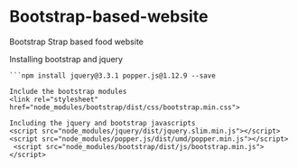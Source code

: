 # Bootstrap-based-website
Bootstrap Strap based food website

Installing bootstrap and jquery


```npm install bootstrap@4.0.0 --save
```npm install jquery@3.3.1 popper.js@1.12.9 --save

Include the bootstrap modules
<link rel="stylesheet" href="node_modules/bootstrap/dist/css/bootstrap.min.css">

Including the jquery and bootstrap javascripts
<script src="node_modules/jquery/dist/jquery.slim.min.js"></script>
<script src="node_modules/popper.js/dist/umd/popper.min.js"></script>
 <script src="node_modules/bootstrap/dist/js/bootstrap.min.js"></script>
